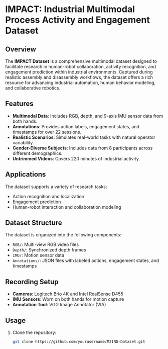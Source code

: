 # IMPACT: Industrial Multimodal Process Activity and Engagement Dataset

## Overview
The **IMPACT Dataset** is a comprehensive multimodal dataset designed to facilitate research in human-robot collaboration, activity recognition, and engagement prediction within industrial environments. Captured during realistic assembly and disassembly workflows, the dataset offers a rich resource for advancing industrial automation, human behavior modeling, and collaborative robotics.

## Features
- **Multimodal Data**: Includes RGB, depth, and 9-axis IMU sensor data from both hands.
- **Annotations**: Provides action labels, engagement states, and timestamps for over 22 sessions.
- **Realistic Scenarios**: Simulates real-world tasks with natural operator variability.
- **Gender-Diverse Subjects**: Includes data from 8 participants across different demographics.
- **Untrimmed Videos**: Covers 220 minutes of industrial activity.

## Applications
The dataset supports a variety of research tasks:
- Action recognition and localization
- Engagement prediction
- Human-robot interaction and collaboration modeling

## Dataset Structure
The dataset is organized into the following components:
- `RGB/`: Multi-view RGB video files
- `Depth/`: Synchronized depth frames
- `IMU/`: Motion sensor data
- `Annotations/`: JSON files with labeled actions, engagement states, and timestamps

## Recording Setup
- **Cameras**: Logitech Brio 4K and Intel RealSense D455
- **IMU Sensors**: Worn on both hands for motion capture
- **Annotation Tool**: VGG Image Annotator (VIA)

## Usage
1. Clone the repository:
   ```bash
   git clone https://github.com/yourusername/M2IND-Dataset.git

 

